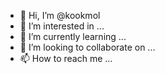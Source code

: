 - 👋 Hi, I’m @kookmol
- 👀 I’m interested in ...
- 🌱 I’m currently learning ...
- 💞️ I’m looking to collaborate on ...
- 📫 How to reach me ...

<!---
kookmol/kookmol is a ✨ special ✨ repository because its `README.md` (this file) appears on your GitHub profile.
You can click the Preview link to take a look at your changes.
--->
